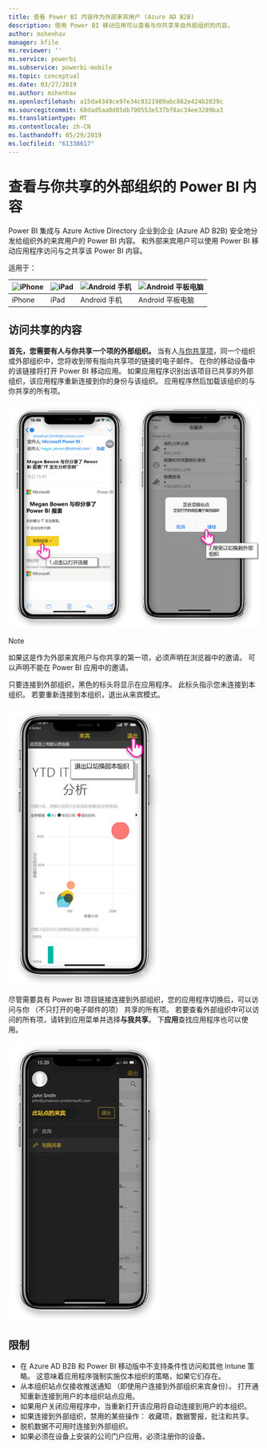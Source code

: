 ```yaml
---
title: 查看 Power BI 内容作为外部来宾用户 (Azure AD B2B)
description: 使用 Power BI 移动应用可以查看与你共享来自外部组织的内容。
author: mshenhav
manager: kfile
ms.reviewer: ''
ms.service: powerbi
ms.subservice: powerbi-mobile
ms.topic: conceptual
ms.date: 03/27/2019
ms.author: mshenhav
ms.openlocfilehash: a15da4349ce97e34c8321909abc862e424b2839c
ms.sourcegitcommit: 60dad5aa0d85db790553e537bf8ac34ee3289ba3
ms.translationtype: MT
ms.contentlocale: zh-CN
ms.lasthandoff: 05/29/2019
ms.locfileid: "61338617"
---
```

# <a name="view-power-bi-content-shared-with-you-from-an-external-organization"></a>查看与你共享的外部组织的 Power BI 内容

Power BI 集成与 Azure Active Directory 企业到企业 (Azure AD B2B) 安全地分发给组织外的来宾用户的 Power BI 内容。 和外部来宾用户可以使用 Power BI 移动应用程序访问与之共享该 Power BI 内容。 


适用于：

| ![iPhone](./media/mobile-app-ssrs-kpis-mobile-on-premises-reports/iphone-logo-50-px.png) | ![iPad](./media/mobile-app-ssrs-kpis-mobile-on-premises-reports/ipad-logo-50-px.png) | ![Android 手机](./media/mobile-app-ssrs-kpis-mobile-on-premises-reports/android-phone-logo-50-px.png) | ![Android 平板电脑](./media/mobile-app-ssrs-kpis-mobile-on-premises-reports/android-tablet-logo-50-px.png) |
|:--- |:--- |:--- |:--- |
| iPhone |iPad |Android 手机 |Android 平板电脑 |

## <a name="accessing-shared-content"></a>访问共享的内容

**首先，您需要有人与你共享一个项的外部组织。** 当有人[与你共享项](../../service-share-dashboards.md)，同一个组织或外部组织中，您将收到带有指向共享项的链接的电子邮件。 在你的移动设备中的该链接将打开 Power BI 移动应用。 如果应用程序识别出该项目已共享的外部组织，该应用程序重新连接到你的身份与该组织。 应用程序然后加载该组织的与你共享的所有项。

![Power BI 打开共享的项从电子邮件 ](./media/mobile-apps-b2b/mobile-b2b-open-item-email.png)

> [!NOTE]
> 如果这是作为外部来宾用户与你共享的第一项，必须声明在浏览器中的邀请。 可以声明不能在 Power BI 应用中的邀请。

只要连接到外部组织，黑色的标头将显示在应用程序。 此标头指示您未连接到本组织。 若要重新连接到本组织，退出从来宾模式。

![Power BI 来宾用户标头](./media/mobile-apps-b2b/mobile-b2b-exit-home.png)

尽管需要具有 Power BI 项目链接连接到外部组织，您的应用程序切换后，可以访问与你 （不只打开的电子邮件的项） 共享的所有项。 若要查看外部组织中可以访问的所有项，请转到应用菜单并选择**与我共享**。 下**应用**查找应用程序也可以使用。

![外部来宾用户的 power BI 应用菜单](./media/mobile-apps-b2b/mobile-b2b-menu.png)

## <a name="limitations"></a>限制

- 在 Azure AD B2B 和 Power BI 移动版中不支持条件性访问和其他 Intune 策略。 这意味着应用程序强制实施仅本组织的策略，如果它们存在。
- 从本组织站点仅接收推送通知 （即使用户连接到外部组织来宾身份）。 打开通知重新连接到用户的本组织站点应用。
- 如果用户关闭应用程序中，当重新打开该应用将自动连接到用户的本组织。
- 如果连接到外部组织，禁用的某些操作： 收藏项，数据警报，批注和共享。
- 脱机数据不可用时连接到外部组织。
- 如果必须在设备上安装的公司门户应用，必须注册你的设备。
